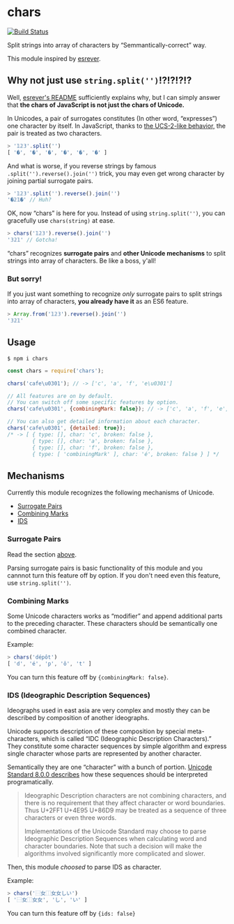 # chars

[![Build Status](https://travis-ci.org/hakatashi/chars.svg)](https://travis-ci.org/hakatashi/chars)

Split strings into array of characters by “Semmantically-correct” way.

This module inspired by [esrever](https://www.npmjs.com/package/esrever).

## Why not just use `string.split('')`!?!?!?!?

Well, [esrever's README](https://github.com/mathiasbynens/esrever#why-not-just-use-stringsplitreversejoin)
sufficiently explains why, but I can simply answer that
**the chars of JavaScript is not just the chars of Unicode.**

In Unicodes, a pair of surrogates constitutes (In other word, “expresses”) one character by itself.
In JavaScript, thanks to [the UCS-2-like behavior,](https://mathiasbynens.be/notes/javascript-encoding)
the pair is treated as two characters.

```js
> '𝟙𝟚𝟛'.split('')
[ '�', '�', '�', '�', '�', '�' ]
```

And what is worse, if you reverse strings by famous `.split('').reverse().join('')` trick,
you may even get wrong character by joining partial surrogate pairs.

```js
> '𝟙𝟚𝟛'.split('').reverse().join('')
'�𝟚𝟙�' // Huh?
```

OK, now “chars” is here for you. Instead of using `string.split('')`,
you can gracefully use `chars(string)` at ease.

```js
> chars('𝟙𝟚𝟛').reverse().join('')
'𝟛𝟚𝟙' // Gotcha!
```

“chars” recognizes **surrogate pairs** and **other Unicode mechanisms**
to split strings into array of characters. Be like a boss, y'all!

### But sorry!

If you just want something to recognize *only* surrogate pairs to
split strings into array of characters,
**you already have it** as an ES6 feature.

```js
> Array.from('𝟙𝟚𝟛').reverse().join('')
'𝟛𝟚𝟙'
```

## Usage

    $ npm i chars

```js
const chars = require('chars');

chars('cafe\u0301'); // -> ['c', 'a', 'f', 'e\u0301']

// All features are on by default.
// You can switch off some specific features by option.
chars('cafe\u0301', {combiningMark: false}); // -> ['c', 'a', 'f', 'e', '\u0301']

// You can also get detailed information about each character.
chars('cafe\u0301', {detailed: true});
/* -> [ { type: [], char: 'c', broken: false },
        { type: [], char: 'a', broken: false },
        { type: [], char: 'f', broken: false },
        { type: [ 'combiningMark' ], char: 'é', broken: false } ] */
```

## Mechanisms

Currently this module recognizes the following mechanisms of Unicode.

* [Surrogate Pairs](#surrogate-pairs)
* [Combining Marks](#combining-marks)
* [IDS](#ids-ideographic-description-sequences)

### Surrogate Pairs

Read the section [above](#why-not-just-use-stringsplit).

Parsing surrogate pairs is basic functionality of this module and
you cannnot turn this feature off by option.
If you don't need even this feature, use `string.split('')`.

### Combining Marks

Some Unicode characters works as “modifier” and append additional parts
to the preceding character. These characters should be semantically one combined character.

Example:

```js
> chars('dépôt')
[ 'd', 'é', 'p', 'ô', 't' ]
```

You can turn this feature off by `{combiningMark: false}`.

### IDS (Ideographic Description Sequences)

Ideographs used in east asia are very complex and mostly they can be described by
composition of another ideographs.

Unicode supports description of these composition by special meta-characters,
which is called “IDC (Ideographic Description Characters).”
They constitute some character sequences by simple algorithm and
express single character whose parts are represented by another character.

Semantically they are one “character” with a bunch of portion.
[Unicode Standard 8.0.0 describes](http://www.unicode.org/versions/Unicode8.0.0/ch18.pdf)
how these sequences should be interpreted programatically.

> Ideographic Description characters are not combining characters,
and there is no requirement that they affect character or word boundaries. Thus U+2FF1
U+4E95 U+86D9 may be treated as a sequence of three characters or even three words.
>
> Implementations of the Unicode Standard may choose to parse Ideographic Description
Sequences when calculating word and character boundaries. Note that such a decision will
make the algorithms involved significantly more complicated and slower.

Then, this module _choosed_ to parse IDS as character.

Example:

```js
> chars('⿱女⿰女女しい')
[ '⿱女⿰女女', 'し', 'い' ]
```

You can turn this feature off by `{ids: false}`
